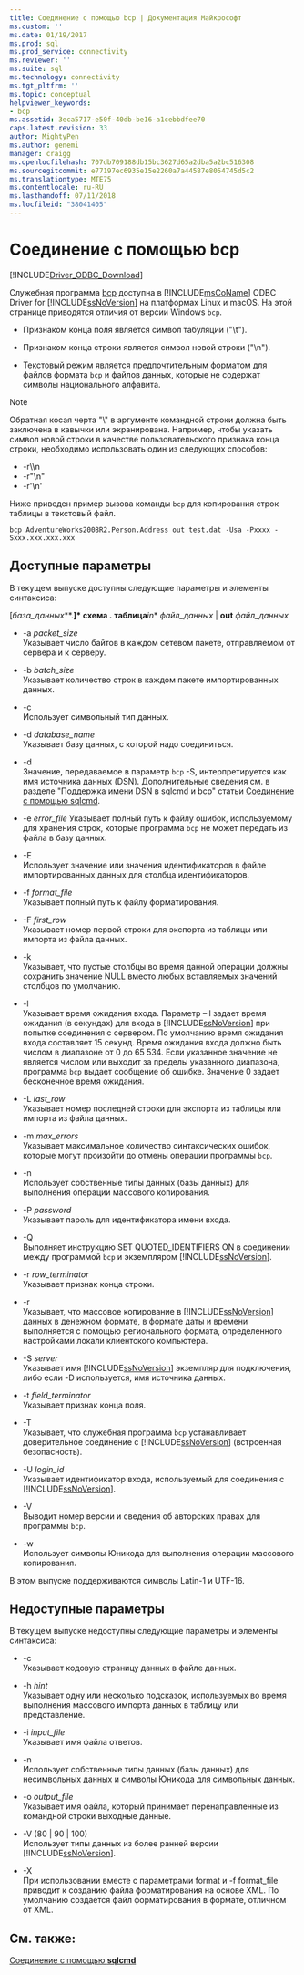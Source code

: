 ```yaml
---
title: Соединение с помощью bcp | Документация Майкрософт
ms.custom: ''
ms.date: 01/19/2017
ms.prod: sql
ms.prod_service: connectivity
ms.reviewer: ''
ms.suite: sql
ms.technology: connectivity
ms.tgt_pltfrm: ''
ms.topic: conceptual
helpviewer_keywords:
- bcp
ms.assetid: 3eca5717-e50f-40db-be16-a1cebbdfee70
caps.latest.revision: 33
author: MightyPen
ms.author: genemi
manager: craigg
ms.openlocfilehash: 707db709188db15bc3627d65a2dba5a2bc516308
ms.sourcegitcommit: e77197ec6935e15e2260a7a44587e8054745d5c2
ms.translationtype: MTE75
ms.contentlocale: ru-RU
ms.lasthandoff: 07/11/2018
ms.locfileid: "38041405"
---
```

# <a name="connecting-with-bcp"></a>Соединение с помощью bcp
[!INCLUDE[Driver_ODBC_Download](../../../includes/driver_odbc_download.md)]

Служебная программа [bcp](http://go.microsoft.com/fwlink/?LinkID=190626) доступна в [!INCLUDE[msCoName](../../../includes/msconame_md.md)] ODBC Driver for [!INCLUDE[ssNoVersion](../../../includes/ssnoversion_md.md)] на платформах Linux и macOS. На этой странице приводятся отличия от версии Windows `bcp`.
  
- Признаком конца поля является символ табуляции ("\t").  
  
- Признаком конца строки является символ новой строки ("\n").  
  
- Текстовый режим является предпочтительным форматом для файлов формата `bcp` и файлов данных, которые не содержат символы национального алфавита.  
  
> [!NOTE]  
> Обратная косая черта "\\" в аргументе командной строки должна быть заключена в кавычки или экранирована. Например, чтобы указать символ новой строки в качестве пользовательского признака конца строки, необходимо использовать один из следующих способов:  
>   
> -   -r\\\n  
> -   -r"\n"  
> -   -r'\n'  
  
Ниже приведен пример вызова команды `bcp` для копирования строк таблицы в текстовый файл.  
  
```  
bcp AdventureWorks2008R2.Person.Address out test.dat -Usa -Pxxxx -Sxxx.xxx.xxx.xxx  
```  
  
## <a name="available-options"></a>Доступные параметры
В текущем выпуске доступны следующие параметры и элементы синтаксиса:  

[*база_данных***.**]* схема ***.*** таблица***in** *файл_данных* | **out** *файл_данных*

- -a *packet_size*  
Указывает число байтов в каждом сетевом пакете, отправляемом от сервера и к серверу.  
  
- -b *batch_size*  
Указывает количество строк в каждом пакете импортированных данных.  
  
- -c  
Использует символьный тип данных.  
  
- -d *database_name*  
Указывает базу данных, с которой надо соединиться.  
  
- -d  
Значение, передаваемое в параметр `bcp` -S, интерпретируется как имя источника данных (DSN). Дополнительные сведения см. в разделе "Поддержка имени DSN в sqlcmd и bcp" статьи [Соединение с помощью sqlcmd](../../../connect/odbc/linux-mac/connecting-with-sqlcmd.md).  
  
- -e *error_file* Указывает полный путь к файлу ошибок, используемому для хранения строк, которые программа `bcp` не может передать из файла в базу данных.  
  
- -E  
Использует значение или значения идентификаторов в файле импортированных данных для столбца идентификаторов.  
  
- -f *format_file*  
Указывает полный путь к файлу форматирования.  
  
- -F *first_row*  
Указывает номер первой строки для экспорта из таблицы или импорта из файла данных.  
  
- -k  
Указывает, что пустые столбцы во время данной операции должны сохранить значение NULL вместо любых вставляемых значений столбцов по умолчанию.  
  
- -l  
Указывает время ожидания входа. Параметр – l задает время ожидания (в секундах) для входа в [!INCLUDE[ssNoVersion](../../../includes/ssnoversion_md.md)] при попытке соединения с сервером. По умолчанию время ожидания входа составляет 15 секунд. Время ожидания входа должно быть числом в диапазоне от 0 до 65 534. Если указанное значение не является числом или выходит за пределы указанного диапазона, программа `bcp` выдает сообщение об ошибке. Значение 0 задает бесконечное время ожидания.
  
- -L *last_row*  
Указывает номер последней строки для экспорта из таблицы или импорта из файла данных.  
  
- -m *max_errors*  
Указывает максимальное количество синтаксических ошибок, которые могут произойти до отмены операции программы `bcp`.  
  
- -n  
Использует собственные типы данных (базы данных) для выполнения операции массового копирования.  
  
- -P *password*  
Указывает пароль для идентификатора имени входа.  
  
- -Q  
Выполняет инструкцию SET QUOTED_IDENTIFIERS ON в соединении между программой `bcp` и экземпляром [!INCLUDE[ssNoVersion](../../../includes/ssnoversion_md.md)].  
  
- -r *row_terminator*  
Указывает признак конца строки.  
  
- -r  
Указывает, что массовое копирование в [!INCLUDE[ssNoVersion](../../../includes/ssnoversion_md.md)] данных в денежном формате, в формате даты и времени выполняется с помощью регионального формата, определенного настройками локали клиентского компьютера.  
  
- -S *server*  
Указывает имя [!INCLUDE[ssNoVersion](../../../includes/ssnoversion_md.md)] экземпляр для подключения, либо если -D используется, имя источника данных.  
  
- -t *field_terminator*  
Указывает признак конца поля.  
  
- -T  
Указывает, что служебная программа `bcp` устанавливает доверительное соединение с [!INCLUDE[ssNoVersion](../../../includes/ssnoversion_md.md)] (встроенная безопасность).  
  
- -U *login_id*  
Указывает идентификатор входа, используемый для соединения с [!INCLUDE[ssNoVersion](../../../includes/ssnoversion_md.md)].  
  
- -V  
Выводит номер версии и сведения об авторских правах для программы `bcp`.  
  
- -w  
Использует символы Юникода для выполнения операции массового копирования.  
  
В этом выпуске поддерживаются символы Latin-1 и UTF-16.  
  
## <a name="unavailable-options"></a>Недоступные параметры
В текущем выпуске недоступны следующие параметры и элементы синтаксиса:  

- -c  
Указывает кодовую страницу данных в файле данных.  
  
- -h *hint*  
Указывает одну или несколько подсказок, используемых во время выполнения массового импорта данных в таблицу или представление.  
  
- -i *input_file*  
Указывает имя файла ответов.  
  
- -n  
Использует собственные типы данных (базы данных) для несимвольных данных и символы Юникода для символьных данных.  
  
- -o *output_file*  
Указывает имя файла, который принимает перенаправленные из командной строки выходные данные.  
  
- -V (80 | 90 | 100)  
Использует типы данных из более ранней версии [!INCLUDE[ssNoVersion](../../../includes/ssnoversion_md.md)].  
  
- -X  
При использовании вместе с параметрами format и -f format_file приводит к созданию файла форматирования на основе XML. По умолчанию создается файл форматирования в формате, отличном от XML.  
  
## <a name="see-also"></a>См. также:

[Соединение с помощью **sqlcmd**](../../../connect/odbc/linux-mac/connecting-with-sqlcmd.md)  
